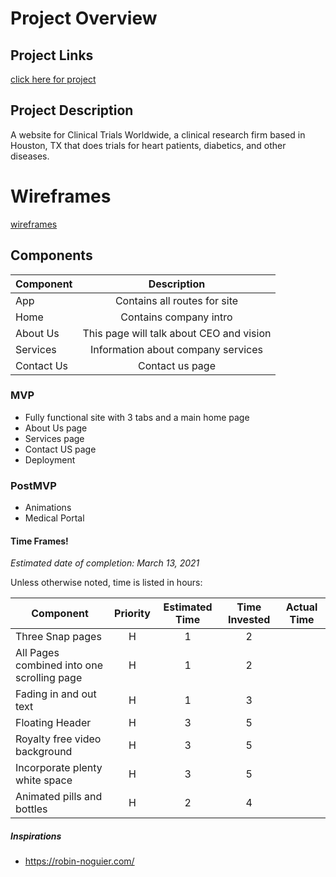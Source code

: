 # Project Overview

## Project Links
[click here for project](https://lit-fjord-56734.herokuapp.com/)

## Project Description
A website for Clinical Trials Worldwide, a clinical research firm based in Houston, TX that does trials for heart patients, diabetics, and other diseases.

# Wireframes
[wireframes](url)

## Components


| Component | Description | 
| --- | :---: |  
| App | Contains all routes for site | 
| Home | Contains company intro | 
| About Us | This page will talk about CEO and vision |
| Services | Information about company services |
| Contact Us | Contact us page |


### MVP
- Fully functional site with 3 tabs and a main home page
- About Us page
- Services page
- Contact US page
- Deployment

### PostMVP
- Animations
- Medical Portal

#### Time Frames!

_Estimated date of completion: March 13, 2021_

Unless otherwise noted, time is listed in hours:

| Component | Priority | Estimated Time | Time Invested | Actual Time |
| --- | :---: |  :---: | :---: | :---: |
| Three Snap pages | H | 1 | 2 |  |
| All Pages combined into one scrolling page | H | 1 | 2 |  |
| Fading in and out text | H | 1 | 3 |  |
| Floating Header | H | 3 | 5 |  |
| Royalty free video background | H | 3 | 5 |  |
| Incorporate plenty white space | H | 3 | 5 |  |
| Animated pills and bottles | H | 2 | 4 |  |

##### Inspirations
- https://robin-noguier.com/
